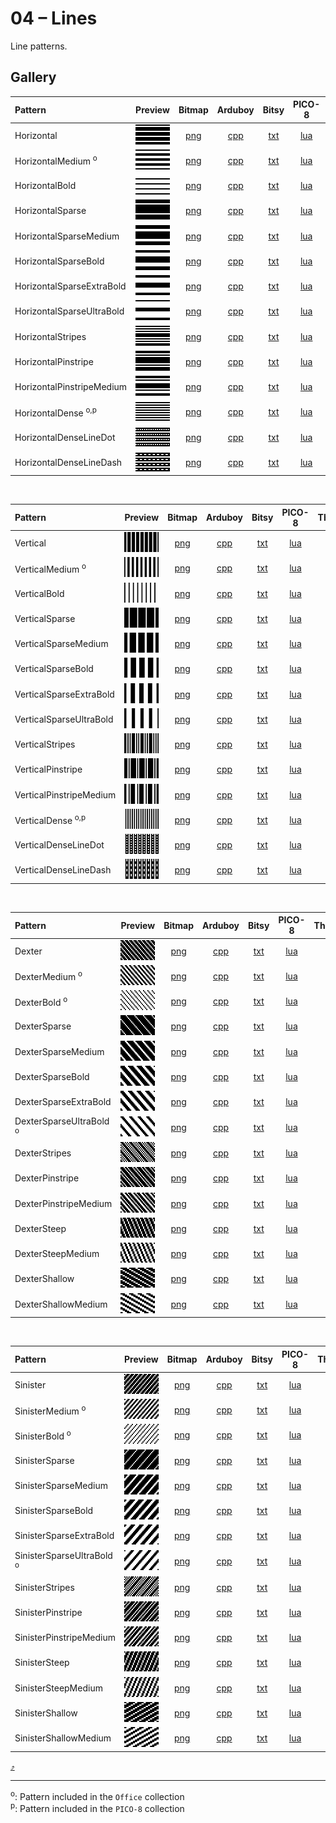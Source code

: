# 04 – Lines

Line patterns.

## Gallery

| Pattern | Preview | Bitmap | Arduboy | Bitsy | PICO-8 | Thumby |
| :--- | :---: | :---: | :---: | :---: | :---: | :---: |
| Horizontal | <img src="../previews/Horizontal.png" width="64" height="32" alt=""> | [png](png/Horizontal.png) | [cpp](Lines.h#L12-L24) | [txt](Lines.bitsy.txt#L5-L14) | [lua](lines.p8.lua#L7-L20) | [py](Lines.thumby.py#L5-L16) |
| HorizontalMedium <sup>o</sup>| <img src="../previews/HorizontalMedium.png" width="64" height="32" alt=""> | [png](png/HorizontalMedium.png) | [cpp](Lines.h#L26-L38) | [txt](Lines.bitsy.txt#L16-L25) | [lua](lines.p8.lua#L22-L35) | [py](Lines.thumby.py#L18-L29) |
| HorizontalBold | <img src="../previews/HorizontalBold.png" width="64" height="32" alt=""> | [png](png/HorizontalBold.png) | [cpp](Lines.h#L40-L52) | [txt](Lines.bitsy.txt#L27-L36) | [lua](lines.p8.lua#L37-L50) | [py](Lines.thumby.py#L31-L42) |
| HorizontalSparse | <img src="../previews/HorizontalSparse.png" width="64" height="32" alt=""> | [png](png/HorizontalSparse.png) | [cpp](Lines.h#L54-L65) | [txt](Lines.bitsy.txt#L38-L47) | [lua](lines.p8.lua#L52-L64) | [py](Lines.thumby.py#L44-L55) |
| HorizontalSparseMedium | <img src="../previews/HorizontalSparseMedium.png" width="64" height="32" alt=""> | [png](png/HorizontalSparseMedium.png) | [cpp](Lines.h#L67-L78) | [txt](Lines.bitsy.txt#L49-L58) | [lua](lines.p8.lua#L66-L78) | [py](Lines.thumby.py#L57-L68) |
| HorizontalSparseBold | <img src="../previews/HorizontalSparseBold.png" width="64" height="32" alt=""> | [png](png/HorizontalSparseBold.png) | [cpp](Lines.h#L80-L91) | [txt](Lines.bitsy.txt#L60-L69) | [lua](lines.p8.lua#L80-L92) | [py](Lines.thumby.py#L70-L81) |
| HorizontalSparseExtraBold | <img src="../previews/HorizontalSparseExtraBold.png" width="64" height="32" alt=""> | [png](png/HorizontalSparseExtraBold.png) | [cpp](Lines.h#L93-L104) | [txt](Lines.bitsy.txt#L71-L80) | [lua](lines.p8.lua#L94-L106) | [py](Lines.thumby.py#L83-L94) |
| HorizontalSparseUltraBold | <img src="../previews/HorizontalSparseUltraBold.png" width="64" height="32" alt=""> | [png](png/HorizontalSparseUltraBold.png) | [cpp](Lines.h#L106-L117) | [txt](Lines.bitsy.txt#L82-L91) | [lua](lines.p8.lua#L108-L120) | [py](Lines.thumby.py#L96-L107) |
| HorizontalStripes | <img src="../previews/HorizontalStripes.png" width="64" height="32" alt=""> | [png](png/HorizontalStripes.png) | [cpp](Lines.h#L119-L130) | [txt](Lines.bitsy.txt#L93-L102) | [lua](lines.p8.lua#L122-L134) | [py](Lines.thumby.py#L109-L120) |
| HorizontalPinstripe | <img src="../previews/HorizontalPinstripe.png" width="64" height="32" alt=""> | [png](png/HorizontalPinstripe.png) | [cpp](Lines.h#L132-L143) | [txt](Lines.bitsy.txt#L104-L113) | [lua](lines.p8.lua#L136-L148) | [py](Lines.thumby.py#L122-L133) |
| HorizontalPinstripeMedium | <img src="../previews/HorizontalPinstripeMedium.png" width="64" height="32" alt=""> | [png](png/HorizontalPinstripeMedium.png) | [cpp](Lines.h#L145-L156) | [txt](Lines.bitsy.txt#L115-L124) | [lua](lines.p8.lua#L150-L162) | [py](Lines.thumby.py#L135-L146) |
| HorizontalDense <sup>o,p</sup>| <img src="../previews/HorizontalDense.png" width="64" height="32" alt=""> | [png](png/HorizontalDense.png) | [cpp](Lines.h#L158-L170) | [txt](Lines.bitsy.txt#L126-L135) | [lua](lines.p8.lua#L164-L177) | [py](Lines.thumby.py#L148-L159) |
| HorizontalDenseLineDot | <img src="../previews/HorizontalDenseLineDot.png" width="64" height="32" alt=""> | [png](png/HorizontalDenseLineDot.png) | [cpp](Lines.h#L172-L184) | [txt](Lines.bitsy.txt#L137-L146) | [lua](lines.p8.lua#L179-L192) | [py](Lines.thumby.py#L161-L172) |
| HorizontalDenseLineDash | <img src="../previews/HorizontalDenseLineDash.png" width="64" height="32" alt=""> | [png](png/HorizontalDenseLineDash.png) | [cpp](Lines.h#L186-L198) | [txt](Lines.bitsy.txt#L148-L157) | [lua](lines.p8.lua#L194-L207) | [py](Lines.thumby.py#L174-L185) |

<br>

| Pattern | Preview | Bitmap | Arduboy | Bitsy | PICO-8 | Thumby |
| :--- | :---: | :---: | :---: | :---: | :---: | :---: |
| Vertical | <img src="../previews/Vertical.png" width="64" height="32" alt=""> | [png](png/Vertical.png) | [cpp](Lines.h#L200-L212) | [txt](Lines.bitsy.txt#L159-L168) | [lua](lines.p8.lua#L209-L222) | [py](Lines.thumby.py#L187-L198) |
| VerticalMedium <sup>o</sup>| <img src="../previews/VerticalMedium.png" width="64" height="32" alt=""> | [png](png/VerticalMedium.png) | [cpp](Lines.h#L214-L226) | [txt](Lines.bitsy.txt#L170-L179) | [lua](lines.p8.lua#L224-L237) | [py](Lines.thumby.py#L200-L211) |
| VerticalBold | <img src="../previews/VerticalBold.png" width="64" height="32" alt=""> | [png](png/VerticalBold.png) | [cpp](Lines.h#L228-L240) | [txt](Lines.bitsy.txt#L181-L190) | [lua](lines.p8.lua#L239-L252) | [py](Lines.thumby.py#L213-L224) |
| VerticalSparse | <img src="../previews/VerticalSparse.png" width="64" height="32" alt=""> | [png](png/VerticalSparse.png) | [cpp](Lines.h#L242-L253) | [txt](Lines.bitsy.txt#L192-L201) | [lua](lines.p8.lua#L254-L266) | [py](Lines.thumby.py#L226-L237) |
| VerticalSparseMedium | <img src="../previews/VerticalSparseMedium.png" width="64" height="32" alt=""> | [png](png/VerticalSparseMedium.png) | [cpp](Lines.h#L255-L266) | [txt](Lines.bitsy.txt#L203-L212) | [lua](lines.p8.lua#L268-L280) | [py](Lines.thumby.py#L239-L250) |
| VerticalSparseBold | <img src="../previews/VerticalSparseBold.png" width="64" height="32" alt=""> | [png](png/VerticalSparseBold.png) | [cpp](Lines.h#L268-L279) | [txt](Lines.bitsy.txt#L214-L223) | [lua](lines.p8.lua#L282-L294) | [py](Lines.thumby.py#L252-L263) |
| VerticalSparseExtraBold | <img src="../previews/VerticalSparseExtraBold.png" width="64" height="32" alt=""> | [png](png/VerticalSparseExtraBold.png) | [cpp](Lines.h#L281-L292) | [txt](Lines.bitsy.txt#L225-L234) | [lua](lines.p8.lua#L296-L308) | [py](Lines.thumby.py#L265-L276) |
| VerticalSparseUltraBold | <img src="../previews/VerticalSparseUltraBold.png" width="64" height="32" alt=""> | [png](png/VerticalSparseUltraBold.png) | [cpp](Lines.h#L294-L305) | [txt](Lines.bitsy.txt#L236-L245) | [lua](lines.p8.lua#L310-L322) | [py](Lines.thumby.py#L278-L289) |
| VerticalStripes | <img src="../previews/VerticalStripes.png" width="64" height="32" alt=""> | [png](png/VerticalStripes.png) | [cpp](Lines.h#L307-L318) | [txt](Lines.bitsy.txt#L247-L256) | [lua](lines.p8.lua#L324-L336) | [py](Lines.thumby.py#L291-L302) |
| VerticalPinstripe | <img src="../previews/VerticalPinstripe.png" width="64" height="32" alt=""> | [png](png/VerticalPinstripe.png) | [cpp](Lines.h#L320-L331) | [txt](Lines.bitsy.txt#L258-L267) | [lua](lines.p8.lua#L338-L350) | [py](Lines.thumby.py#L304-L315) |
| VerticalPinstripeMedium | <img src="../previews/VerticalPinstripeMedium.png" width="64" height="32" alt=""> | [png](png/VerticalPinstripeMedium.png) | [cpp](Lines.h#L333-L344) | [txt](Lines.bitsy.txt#L269-L278) | [lua](lines.p8.lua#L352-L364) | [py](Lines.thumby.py#L317-L328) |
| VerticalDense <sup>o,p</sup>| <img src="../previews/VerticalDense.png" width="64" height="32" alt=""> | [png](png/VerticalDense.png) | [cpp](Lines.h#L346-L358) | [txt](Lines.bitsy.txt#L280-L289) | [lua](lines.p8.lua#L366-L379) | [py](Lines.thumby.py#L330-L341) |
| VerticalDenseLineDot | <img src="../previews/VerticalDenseLineDot.png" width="64" height="32" alt=""> | [png](png/VerticalDenseLineDot.png) | [cpp](Lines.h#L360-L372) | [txt](Lines.bitsy.txt#L291-L300) | [lua](lines.p8.lua#L381-L394) | [py](Lines.thumby.py#L343-L354) |
| VerticalDenseLineDash | <img src="../previews/VerticalDenseLineDash.png" width="64" height="32" alt=""> | [png](png/VerticalDenseLineDash.png) | [cpp](Lines.h#L374-L386) | [txt](Lines.bitsy.txt#L302-L311) | [lua](lines.p8.lua#L396-L409) | [py](Lines.thumby.py#L356-L367) |

<br>

| Pattern | Preview | Bitmap | Arduboy | Bitsy | PICO-8 | Thumby |
| :--- | :---: | :---: | :---: | :---: | :---: | :---: |
| Dexter | <img src="../previews/Dexter.png" width="64" height="32" alt=""> | [png](png/Dexter.png) | [cpp](Lines.h#L388-L400) | [txt](Lines.bitsy.txt#L313-L322) | [lua](lines.p8.lua#L411-L424) | [py](Lines.thumby.py#L369-L380) |
| DexterMedium <sup>o</sup>| <img src="../previews/DexterMedium.png" width="64" height="32" alt=""> | [png](png/DexterMedium.png) | [cpp](Lines.h#L402-L414) | [txt](Lines.bitsy.txt#L324-L333) | [lua](lines.p8.lua#L426-L439) | [py](Lines.thumby.py#L382-L393) |
| DexterBold <sup>o</sup>| <img src="../previews/DexterBold.png" width="64" height="32" alt=""> | [png](png/DexterBold.png) | [cpp](Lines.h#L416-L428) | [txt](Lines.bitsy.txt#L335-L344) | [lua](lines.p8.lua#L441-L454) | [py](Lines.thumby.py#L395-L406) |
| DexterSparse | <img src="../previews/DexterSparse.png" width="64" height="32" alt=""> | [png](png/DexterSparse.png) | [cpp](Lines.h#L430-L441) | [txt](Lines.bitsy.txt#L346-L355) | [lua](lines.p8.lua#L456-L468) | [py](Lines.thumby.py#L408-L419) |
| DexterSparseMedium | <img src="../previews/DexterSparseMedium.png" width="64" height="32" alt=""> | [png](png/DexterSparseMedium.png) | [cpp](Lines.h#L443-L454) | [txt](Lines.bitsy.txt#L357-L366) | [lua](lines.p8.lua#L470-L482) | [py](Lines.thumby.py#L421-L432) |
| DexterSparseBold | <img src="../previews/DexterSparseBold.png" width="64" height="32" alt=""> | [png](png/DexterSparseBold.png) | [cpp](Lines.h#L456-L467) | [txt](Lines.bitsy.txt#L368-L377) | [lua](lines.p8.lua#L484-L496) | [py](Lines.thumby.py#L434-L445) |
| DexterSparseExtraBold | <img src="../previews/DexterSparseExtraBold.png" width="64" height="32" alt=""> | [png](png/DexterSparseExtraBold.png) | [cpp](Lines.h#L469-L480) | [txt](Lines.bitsy.txt#L379-L388) | [lua](lines.p8.lua#L498-L510) | [py](Lines.thumby.py#L447-L458) |
| DexterSparseUltraBold <sup>o</sup>| <img src="../previews/DexterSparseUltraBold.png" width="64" height="32" alt=""> | [png](png/DexterSparseUltraBold.png) | [cpp](Lines.h#L482-L493) | [txt](Lines.bitsy.txt#L390-L399) | [lua](lines.p8.lua#L512-L524) | [py](Lines.thumby.py#L460-L471) |
| DexterStripes | <img src="../previews/DexterStripes.png" width="64" height="32" alt=""> | [png](png/DexterStripes.png) | [cpp](Lines.h#L495-L506) | [txt](Lines.bitsy.txt#L401-L410) | [lua](lines.p8.lua#L526-L538) | [py](Lines.thumby.py#L473-L484) |
| DexterPinstripe | <img src="../previews/DexterPinstripe.png" width="64" height="32" alt=""> | [png](png/DexterPinstripe.png) | [cpp](Lines.h#L508-L519) | [txt](Lines.bitsy.txt#L412-L421) | [lua](lines.p8.lua#L540-L552) | [py](Lines.thumby.py#L486-L497) |
| DexterPinstripeMedium | <img src="../previews/DexterPinstripeMedium.png" width="64" height="32" alt=""> | [png](png/DexterPinstripeMedium.png) | [cpp](Lines.h#L521-L532) | [txt](Lines.bitsy.txt#L423-L432) | [lua](lines.p8.lua#L554-L566) | [py](Lines.thumby.py#L499-L510) |
| DexterSteep | <img src="../previews/DexterSteep.png" width="64" height="32" alt=""> | [png](png/DexterSteep.png) | [cpp](Lines.h#L534-L545) | [txt](Lines.bitsy.txt#L434-L443) | [lua](lines.p8.lua#L568-L580) | [py](Lines.thumby.py#L512-L523) |
| DexterSteepMedium | <img src="../previews/DexterSteepMedium.png" width="64" height="32" alt=""> | [png](png/DexterSteepMedium.png) | [cpp](Lines.h#L547-L558) | [txt](Lines.bitsy.txt#L445-L454) | [lua](lines.p8.lua#L582-L594) | [py](Lines.thumby.py#L525-L536) |
| DexterShallow | <img src="../previews/DexterShallow.png" width="64" height="32" alt=""> | [png](png/DexterShallow.png) | [cpp](Lines.h#L560-L571) | [txt](Lines.bitsy.txt#L456-L465) | [lua](lines.p8.lua#L596-L608) | [py](Lines.thumby.py#L538-L549) |
| DexterShallowMedium | <img src="../previews/DexterShallowMedium.png" width="64" height="32" alt=""> | [png](png/DexterShallowMedium.png) | [cpp](Lines.h#L573-L584) | [txt](Lines.bitsy.txt#L467-L476) | [lua](lines.p8.lua#L610-L622) | [py](Lines.thumby.py#L551-L562) |

<br>

| Pattern | Preview | Bitmap | Arduboy | Bitsy | PICO-8 | Thumby |
| :--- | :---: | :---: | :---: | :---: | :---: | :---: |
| Sinister | <img src="../previews/Sinister.png" width="64" height="32" alt=""> | [png](png/Sinister.png) | [cpp](Lines.h#L586-L598) | [txt](Lines.bitsy.txt#L478-L487) | [lua](lines.p8.lua#L624-L637) | [py](Lines.thumby.py#L564-L575) |
| SinisterMedium <sup>o</sup>| <img src="../previews/SinisterMedium.png" width="64" height="32" alt=""> | [png](png/SinisterMedium.png) | [cpp](Lines.h#L600-L612) | [txt](Lines.bitsy.txt#L489-L498) | [lua](lines.p8.lua#L639-L652) | [py](Lines.thumby.py#L577-L588) |
| SinisterBold <sup>o</sup>| <img src="../previews/SinisterBold.png" width="64" height="32" alt=""> | [png](png/SinisterBold.png) | [cpp](Lines.h#L614-L626) | [txt](Lines.bitsy.txt#L500-L509) | [lua](lines.p8.lua#L654-L667) | [py](Lines.thumby.py#L590-L601) |
| SinisterSparse | <img src="../previews/SinisterSparse.png" width="64" height="32" alt=""> | [png](png/SinisterSparse.png) | [cpp](Lines.h#L628-L639) | [txt](Lines.bitsy.txt#L511-L520) | [lua](lines.p8.lua#L669-L681) | [py](Lines.thumby.py#L603-L614) |
| SinisterSparseMedium | <img src="../previews/SinisterSparseMedium.png" width="64" height="32" alt=""> | [png](png/SinisterSparseMedium.png) | [cpp](Lines.h#L641-L652) | [txt](Lines.bitsy.txt#L522-L531) | [lua](lines.p8.lua#L683-L695) | [py](Lines.thumby.py#L616-L627) |
| SinisterSparseBold | <img src="../previews/SinisterSparseBold.png" width="64" height="32" alt=""> | [png](png/SinisterSparseBold.png) | [cpp](Lines.h#L654-L665) | [txt](Lines.bitsy.txt#L533-L542) | [lua](lines.p8.lua#L697-L709) | [py](Lines.thumby.py#L629-L640) |
| SinisterSparseExtraBold | <img src="../previews/SinisterSparseExtraBold.png" width="64" height="32" alt=""> | [png](png/SinisterSparseExtraBold.png) | [cpp](Lines.h#L667-L678) | [txt](Lines.bitsy.txt#L544-L553) | [lua](lines.p8.lua#L711-L723) | [py](Lines.thumby.py#L642-L653) |
| SinisterSparseUltraBold <sup>o</sup>| <img src="../previews/SinisterSparseUltraBold.png" width="64" height="32" alt=""> | [png](png/SinisterSparseUltraBold.png) | [cpp](Lines.h#L680-L691) | [txt](Lines.bitsy.txt#L555-L564) | [lua](lines.p8.lua#L725-L737) | [py](Lines.thumby.py#L655-L666) |
| SinisterStripes | <img src="../previews/SinisterStripes.png" width="64" height="32" alt=""> | [png](png/SinisterStripes.png) | [cpp](Lines.h#L693-L704) | [txt](Lines.bitsy.txt#L566-L575) | [lua](lines.p8.lua#L739-L751) | [py](Lines.thumby.py#L668-L679) |
| SinisterPinstripe | <img src="../previews/SinisterPinstripe.png" width="64" height="32" alt=""> | [png](png/SinisterPinstripe.png) | [cpp](Lines.h#L706-L717) | [txt](Lines.bitsy.txt#L577-L586) | [lua](lines.p8.lua#L753-L765) | [py](Lines.thumby.py#L681-L692) |
| SinisterPinstripeMedium | <img src="../previews/SinisterPinstripeMedium.png" width="64" height="32" alt=""> | [png](png/SinisterPinstripeMedium.png) | [cpp](Lines.h#L719-L730) | [txt](Lines.bitsy.txt#L588-L597) | [lua](lines.p8.lua#L767-L779) | [py](Lines.thumby.py#L694-L705) |
| SinisterSteep | <img src="../previews/SinisterSteep.png" width="64" height="32" alt=""> | [png](png/SinisterSteep.png) | [cpp](Lines.h#L732-L743) | [txt](Lines.bitsy.txt#L599-L608) | [lua](lines.p8.lua#L781-L793) | [py](Lines.thumby.py#L707-L718) |
| SinisterSteepMedium | <img src="../previews/SinisterSteepMedium.png" width="64" height="32" alt=""> | [png](png/SinisterSteepMedium.png) | [cpp](Lines.h#L745-L756) | [txt](Lines.bitsy.txt#L610-L619) | [lua](lines.p8.lua#L795-L807) | [py](Lines.thumby.py#L720-L731) |
| SinisterShallow | <img src="../previews/SinisterShallow.png" width="64" height="32" alt=""> | [png](png/SinisterShallow.png) | [cpp](Lines.h#L758-L769) | [txt](Lines.bitsy.txt#L621-L630) | [lua](lines.p8.lua#L809-L821) | [py](Lines.thumby.py#L733-L744) |
| SinisterShallowMedium | <img src="../previews/SinisterShallowMedium.png" width="64" height="32" alt=""> | [png](png/SinisterShallowMedium.png) | [cpp](Lines.h#L771-L782) | [txt](Lines.bitsy.txt#L632-L641) | [lua](lines.p8.lua#L823-L835) | [py](Lines.thumby.py#L746-L757) |

[`⤴`](#gallery)

---

<sup>o</sup>: Pattern included in the `Office` collection  
<sup>p</sup>: Pattern included in the `PICO-8` collection 

<br>
